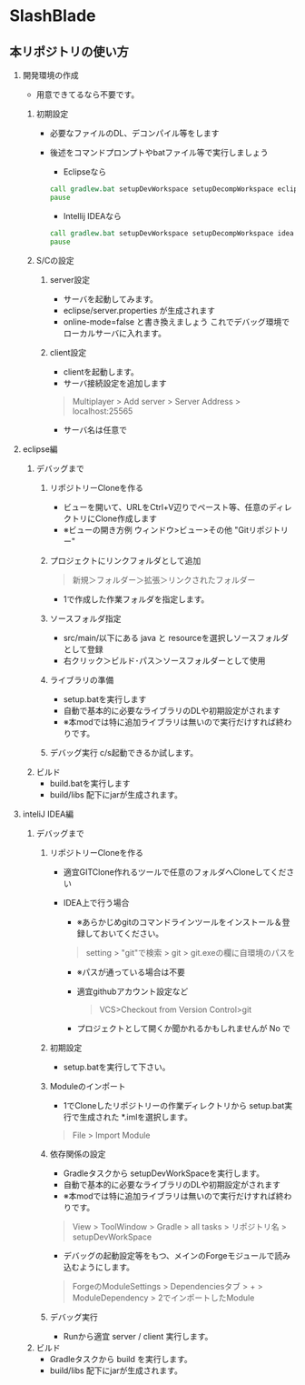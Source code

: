SlashBlade
==========

本リポジトリの使い方
---------
1. 開発環境の作成
    * 用意できてるなら不要です。
    1. 初期設定
        * 必要なファイルのDL、デコンパイル等をします
        * 後述をコマンドプロンプトやbatファイル等で実行しましょう
            * Eclipseなら

            ~~~bat:setup.bat
            call gradlew.bat setupDevWorkspace setupDecompWorkspace eclipse
            pause
            ~~~

            * Intellij IDEAなら

            ~~~bat:setup.bat
            call gradlew.bat setupDevWorkspace setupDecompWorkspace idea
            pause
            ~~~

    2. S/Cの設定
        1. server設定
            * サーバを起動してみます。
            * eclipse/server.properties が生成されます
            * online-mode=false と書き換えましょう  これでデバッグ環境でローカルサーバに入れます。
        2. client設定
            * clientを起動します。
            * サーバ接続設定を追加します

            > Multiplayer > Add server > Server Address > localhost:25565

            * サーバ名は任意で

2. eclipse編
    1. デバッグまで
        1. リポジトリーCloneを作る
            * ビューを開いて、URLをCtrl+V辺りでペースト等、任意のディレクトリにClone作成します
            * ※ビューの開き方例 ウィンドウ>ビュー>その他 "Gitリポジトリー"
        2. プロジェクトにリンクフォルダとして追加

            > 新規＞フォルダー＞拡張＞リンクされたフォルダー

            * 1で作成した作業フォルダを指定します。

        3. ソースフォルダ指定
            * src/main/以下にある java と resourceを選択しソースフォルダとして登録
            * 右クリック＞ビルド･パス＞ソースフォルダーとして使用
        4. ライブラリの準備
            * setup.batを実行します
            * 自動で基本的に必要なライブラリのDLや初期設定がされます
            * ※本modでは特に追加ライブラリは無いので実行だけすれば終わりです。
        5. デバッグ実行
            c/s起動できるか試します。
    2. ビルド
        * build.batを実行します
        * build/libs 配下にjarが生成されます。

3. inteliJ IDEA編
    1. デバッグまで
        1. リポジトリーCloneを作る
            * 適宜GITClone作れるツールで任意のフォルダへCloneしてください
            * IDEA上で行う場合
                * ※あらかじめgitのコマンドラインツールをインストール＆登録しておいてください。

                > setting > "git"で検索 > git > git.exeの欄に自環境のパスを

                * ※パスが通っている場合は不要
                * 適宜githubアカウント設定など

                    > VCS>Checkout from Version Control>git

                * プロジェクトとして開くか聞かれるかもしれませんが No で
        2. 初期設定
            * setup.batを実行して下さい。

        3. Moduleのインポート
            * 1でCloneしたリポジトリーの作業ディレクトリから setup.bat実行で生成された *.imlを選択します。

            > File > Import Module

        4. 依存関係の設定
            * Gradleタスクから setupDevWorkSpaceを実行します。
            * 自動で基本的に必要なライブラリのDLや初期設定がされます
            * ※本modでは特に追加ライブラリは無いので実行だけすれば終わりです。

            > View > ToolWindow > Gradle > all tasks > リポジトリ名 > setupDevWorkSpace

            * デバッグの起動設定等をもつ、メインのForgeモジュールで読み込むようにします。

            > ForgeのModuleSettings > Dependenciesタブ > + > ModuleDependency > 2でインポートしたModule

        5. デバッグ実行
            * Runから適宜 server / client 実行します。
    2. ビルド
        * Gradleタスクから build を実行します。
        * build/libs 配下にjarが生成されます。
